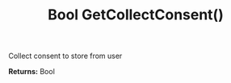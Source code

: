 ﻿---
uid: crmscript_ref_NSChatTopicEntity_GetCollectConsent
title: Bool GetCollectConsent()
intellisense: NSChatTopicEntity.GetCollectConsent
keywords: NSChatTopicEntity, GetCollectConsent
so.topic: reference
---

Collect consent to store from user

**Returns:** Bool


